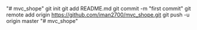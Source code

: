 "# mvc_shope"  git init git add README.md git commit -m "first commit" git remote add origin https://github.com/iman2700/mvc_shope.git git push -u origin master
"# mvc_shope" 
